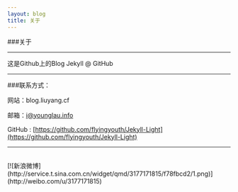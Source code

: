 ```yaml
---
layout: blog
title: 关于
---
```

	
###关于

----

这是Github上的Blog Jekyll @ GitHub

----

###联系方式：

网站：blog.liuyang.cf

邮箱：i@younglau.info	

GitHub : [https://github.com/flyingyouth/Jekyll-Light](https://github.com/flyingyouth/Jekyll-Light)

<script>
window.tctipConfig = {
        staticPrefix:   "http://static.tctip.com",
        buttonImageId:  1,
        list:{
            alipay: {qrimg: "https://github.com/flyingyouth/Jekyll-Light/blob/gh-pages/img/alipayqr.png"},
            weixin:{qrimg: "https://github.com/flyingyouth/Jekyll-Light/blob/gh-pages/img/wxqr.png"},
        }
};
</script>
<script src="http://static.tctip.com/js/tctip.min.js"></script>
----
<br> 
[![新浪微博](http://service.t.sina.com.cn/widget/qmd/3177171815/f78fbcd2/1.png)](http://weibo.com/u/3177171815)
